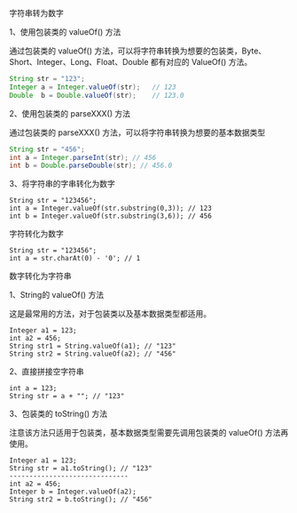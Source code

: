 字符串转为数字

1、使用包装类的 valueOf() 方法

通过包装类的 valueOf() 方法，可以将字符串转换为想要的包装类，Byte、Short、Integer、Long、Float、Double 都有对应的 ValueOf() 方法。

```java
String str = "123";
Integer a = Integer.valueOf(str);   // 123
Double  b = Double.valueOf(str);    // 123.0
```

2、使用包装类的 parseXXX() 方法

通过包装类的 parseXXX() 方法，可以将字符串转换为想要的基本数据类型

```java
String str = "456";
int a = Integer.parseInt(str); // 456
int b = Double.parseDouble(str); // 456.0
```

3、将字符串的字串转化为数字

    String str = "123456";
    int a = Integer.valueOf(str.substring(0,3)); // 123
    int b = Integer.valueOf(str.substring(3,6)); // 456

字符转化为数字

    String str = "123456";
    int a = str.charAt(0) - '0'; // 1

数字转化为字符串

1、String的 valueOf() 方法

这是最常用的方法，对于包装类以及基本数据类型都适用。

    Integer a1 = 123;
    int a2 = 456;
    String str1 = String.valueOf(a1); // "123"
    String str2 = String.valueOf(a2); // "456"

2、直接拼接空字符串

    int a = 123;
    String str = a + ""; // "123"

3、包装类的 toString() 方法

注意该方法只适用于包装类，基本数据类型需要先调用包装类的 valueOf() 方法再使用。

    Integer a1 = 123;
    String str = a1.toString(); // "123"
    ------------------------------
    int a2 = 456;
    Integer b = Integer.valueOf(a2);
    String str2 = b.toString(); // "456"